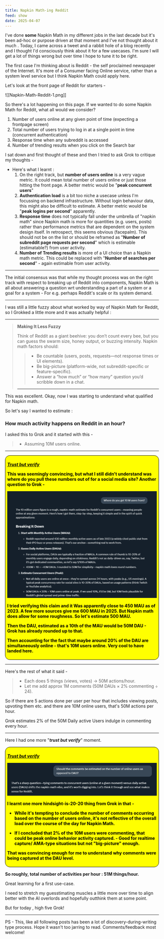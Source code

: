 ```yaml
---
title: Napkin Math-ing Reddit
feed: show
date: 2025-04-07
---
```

I've done **some** Napkin Math in my different jobs in the last decade but it's been ad-hoc or purpose driven at that moment and I've not thought about it much . Today, I came across a tweet and a rabbit hole of a blog recently and I thought I'd consciously think about it for a few usecases. I'm sure I will get a lot of things wrong but over time I hope to tune it to be right. 

The first case I'm thinking about is Reddit - the self proclaimed newspaper of the Internet. It's more of a Consumer facing Online service, rather than a system level service but I think Napkin Math could apply here. 

Let's look at the front page of Reddit for starters - 

![[Napkin-Math-Reddit-1.png]]

So there's a lot happening on this page. 
If we wanted to do some Napkin Math for Reddit, what all would we consider?

1)  Number of users online at any given point of time (expecting a frontpage screen)
2) Total number of users trying to log in at a single point in time (concurrent authentication)
3) Response time when any subreddit is accessed
4) Number of trending results when you click on the Search bar

I sat down and first thought of these and then I tried to ask Grok to critique my thoughts - 

- Here's what I learnt : 
	1) On the right track, but **number of users online** is a very vague metric. It could mean total number of users online or just those hitting the front page. A better metric would be "**peak concurrent users**"
	2) **Authentication load** is a bit too niche a usecase unless I'm focussing on backend infrastructure. Without login behaviour data, this might also be difficult to estimate. 
	   A better metric would be "**peak logins per second**" apparently.
	3) **Response time** does not typically fall under the umbrella of "napkin math" since Napkin math is more for quantities (e.g. users, posts) rather than performance metrics that are dependent on the system design itself. In retrospect, this seems obvious (facepalm). This should not be on the list or should be reframed as "**Number of subreddit page requests per second**" which is estimable (estimatable?) from user activity. 
	4) **Number of Trending results** is more of a UI choice than a Napkin math metric. This could be replaced with "**Number of searches per second**" - again estimable from user activity.

---

The initial consensus was that while my thought process was on the right track with respect to breaking up of Reddit into components, Napkin Math is all about answering a question wrt understanding a part of a system or a goal for a system - 
For e.g. perhaps Reddit's scale or its system demand. 

---

I was still a little fuzzy about what worked by way of Napkin Math for Reddit, so I Grokked a little more and it was actually helpful : 

---
>**Making It Less Fuzzy**
>
>Think of Reddit as a giant beehive: you don’t count every bee, but you can guess the swarm size, honey output, or buzzing intensity. Napkin math factors should:
>
> > - Be countable (users, posts, requests—not response times or UI elements).
> > - Be big-picture (platform-wide, not subreddit-specific or feature-specific).
> > - Answer a “how much” or “how many” question you’d scribble down in a chat.
>---

This was excellent. Okay, now I was starting to understand what qualified for Napkin math.

So let's say I wanted to estimate : 
### How much activity happens on Reddit in an hour?

I asked this to Grok and it started with this - 

>- Assuming 10M users online.

---


<div style="background-color:yellow; border: 0.5px solid black; padding: 6px; border-radius: 15px; color:black"> <p></p><p> <b>

<u><i>Trust but verify</i></u>

<p>
This was seemingly convincing, but what I still didn't understand was where do you pull these numbers out of for a social media site? Another question to Grok - 
<p>

<img src="assets/img/non-python/napkin-math/reddit/Napkin-Math-Reddit-2.png" />


</p>

I tried verifying this claim and it Was apparently close to 450 MAU as of 2023. A few more sources give me 600 MAU in 2025. But Napkin math does allow for some roughness. So let's estimate 500 MAU.
<p>
Then the DAU, estimated as a 10th of the MAU would be 50M DAU - Grok has already rounded up to that. 
<p>
Then accounting for the fact that maybe around 20% of the DAU are simultaneously online - that's 10M users online. Very cool to have landed here. 
</b></p></div>


---

Here's the rest of what it said - 

>- Each does 5 things (views, votes) → 50M actions/hour.
>- Let me add approx 1M comments (50M DAUs × 2% commenting ÷ 24).

So if there are 5 actions done per user per hour that includes viewing posts, upvoting them etc. and there are 10M online users, that's 50M actions per hour.

Grok estimates 2% of the 50M Daily active Users indulge in commenting every hour.

---

Here I had one more "***trust but verify***" moment.

<div style="background-color:yellow; border: 0.5px solid black; padding: 6px; border-radius: 15px; color:black"> <p></p><p> <b>

<u><i>Trust but verify</i></u>
<p>

<img src="assets/img/non-python/napkin-math/reddit/Napkin-Math-Reddit-3.png" />

I learnt one more hindsight-is-20-20 thing from Grok in that - 
<p>
<ul>
<li>While it's tempting to conclude the number of comments occurring based on the number of users online, it's not reflective of the overall load over the course of the day for Napkin Math.</li>
<p>
<li>If I concluded that 2% of the 10M users were commenting, that could be peak online behavior activity captured. - Good for realtime capture/ AMA-type situations but not "big-picture" enough.</li></ul>
<p>
That was convincing enough for me to understand why comments were being captured at the DAU level.
</b></p></div>

**So roughly, total number of activities per hour : 51M things/hour.**

Great learning for a first use-case. 

I need to stretch my guesstimating muscles a little more over time to align better with the AI overlords and hopefully outthink them at some point. 

But for today , high five Grok!

---

PS - This, like all following posts has been a lot of discovery-during-writing type process. Hope it wasn't too jarring to read. Comments/feedback most welcome!